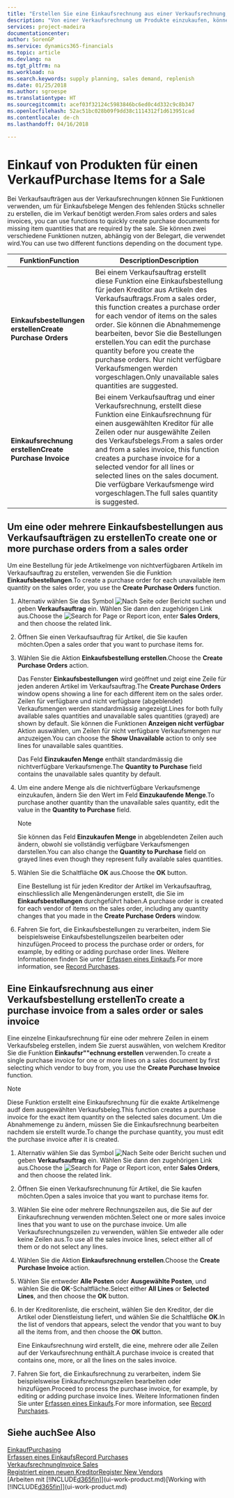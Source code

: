```yaml
---
title: "Erstellen Sie eine Einkaufsrechnung aus einer Verkaufsrechnung, um Artikel für einen Verkauf zu kaufen | Microsoft Docs"
description: "Von einer Verkaufsrechnung um Produkte einzukaufen, können Sie eine Einkaufsrechnung für einen Kreditor oder Lieferanten einen erstellen."
services: project-madeira
documentationcenter: 
author: SorenGP
ms.service: dynamics365-financials
ms.topic: article
ms.devlang: na
ms.tgt_pltfrm: na
ms.workload: na
ms.search.keywords: supply planning, sales demand, replenish
ms.date: 01/25/2018
ms.author: sgroespe
ms.translationtype: HT
ms.sourcegitcommit: acef03f32124c5983846bc6ed0c4d332c9c8b347
ms.openlocfilehash: 52ac51bc028b09f9dd38c1114312f1d613951cad
ms.contentlocale: de-ch
ms.lasthandoff: 04/16/2018

---
```

# <a name="purchase-items-for-a-sale"></a><span data-ttu-id="0cf87-103">Einkauf von Produkten für einen Verkauf</span><span class="sxs-lookup"><span data-stu-id="0cf87-103">Purchase Items for a Sale</span></span>
<span data-ttu-id="0cf87-104">Bei Verkaufsaufträgen aus der Verkaufsrechnungen können Sie Funktionen verwenden, um für Einkaufsbelege Mengen des fehlenden Stücks schneller zu erstellen, die im Verkauf benötigt werden.</span><span class="sxs-lookup"><span data-stu-id="0cf87-104">From sales orders and sales invoices, you can use functions to quickly create purchase documents for missing item quantities that are required by the sale.</span></span> <span data-ttu-id="0cf87-105">Sie können zwei verschiedene Funktionen nutzen, abhängig von der Belegart, die verwendet wird.</span><span class="sxs-lookup"><span data-stu-id="0cf87-105">You can use two different functions depending on the document type.</span></span>

|<span data-ttu-id="0cf87-106">Funktion</span><span class="sxs-lookup"><span data-stu-id="0cf87-106">Function</span></span>|<span data-ttu-id="0cf87-107">Description</span><span class="sxs-lookup"><span data-stu-id="0cf87-107">Description</span></span>|
|--------|-----------|
|<span data-ttu-id="0cf87-108">**Einkaufsbestellungen erstellen**</span><span class="sxs-lookup"><span data-stu-id="0cf87-108">**Create Purchase Orders**</span></span>|<span data-ttu-id="0cf87-109">Bei einem Verkaufsauftrag erstellt diese Funktion eine Einkaufsbestellung für jeden Kreditor aus Artikeln des Verkaufsauftrags.</span><span class="sxs-lookup"><span data-stu-id="0cf87-109">From a sales order, this function creates a purchase order for each vendor of items on the sales order.</span></span> <span data-ttu-id="0cf87-110">Sie können die Abnahmemenge bearbeiten, bevor Sie die Bestellungen erstellen.</span><span class="sxs-lookup"><span data-stu-id="0cf87-110">You can edit the purchase quantity before you create the purchase orders.</span></span> <span data-ttu-id="0cf87-111">Nur nicht verfügbare Verkaufsmengen werden vorgeschlagen.</span><span class="sxs-lookup"><span data-stu-id="0cf87-111">Only unavailable sales quantities are suggested.</span></span>
|<span data-ttu-id="0cf87-112">**Einkaufsrechnung erstellen**</span><span class="sxs-lookup"><span data-stu-id="0cf87-112">**Create Purchase Invoice**</span></span>|<span data-ttu-id="0cf87-113">Bei einem Verkaufsauftrag und einer Verkaufsrechnung, erstellt diese Funktion eine Einkaufsrechnung für einen ausgewählten Kreditor für alle Zeilen oder nur ausgewählte Zeilen des Verkaufsbelegs.</span><span class="sxs-lookup"><span data-stu-id="0cf87-113">From a sales order and from a sales invoice, this function creates a purchase invoice for a selected vendor for all lines or selected lines on the sales document.</span></span> <span data-ttu-id="0cf87-114">Die verfügbare Verkaufsmenge wird vorgeschlagen.</span><span class="sxs-lookup"><span data-stu-id="0cf87-114">The full sales quantity is suggested.</span></span>|

## <a name="to-create-one-or-more-purchase-orders-from-a-sales-order"></a><span data-ttu-id="0cf87-115">Um eine oder mehrere Einkaufsbestellungen aus Verkaufsaufträgen zu erstellen</span><span class="sxs-lookup"><span data-stu-id="0cf87-115">To create one or more purchase orders from a sales order</span></span>
<span data-ttu-id="0cf87-116">Um eine Bestellung für jede Artikelmenge von nichtverfügbaren Artikeln im Verkaufsauftrag zu erstellen, verwenden Sie die Funktion **Einkaufsbestellungen**.</span><span class="sxs-lookup"><span data-stu-id="0cf87-116">To create a purchase order for each unavailable item quantity on the sales order, you use the **Create Purchase Orders** function.</span></span>

1. <span data-ttu-id="0cf87-117">Alternativ wählen Sie das Symbol ![Nach Seite oder Bericht suchen](media/ui-search/search_small.png "Nach Seite oder Bericht suchen") und geben **Verkaufsauftrag** ein. Wählen Sie dann den zugehörigen Link aus.</span><span class="sxs-lookup"><span data-stu-id="0cf87-117">Choose the ![Search for Page or Report](media/ui-search/search_small.png "Search for Page or Report icon") icon, enter **Sales Orders**, and then choose the related link.</span></span>
2. <span data-ttu-id="0cf87-118">Öffnen Sie einen Verkaufsauftrag für Artikel, die Sie kaufen möchten.</span><span class="sxs-lookup"><span data-stu-id="0cf87-118">Open a sales order that you want to purchase items for.</span></span>
3. <span data-ttu-id="0cf87-119">Wählen Sie die Aktion **Einkaufsbestellung erstellen**.</span><span class="sxs-lookup"><span data-stu-id="0cf87-119">Choose the **Create Purchase Orders** action.</span></span>

    <span data-ttu-id="0cf87-120">Das Fenster **Einkaufsbestellungen** wird geöffnet und zeigt eine Zeile für jeden anderen Artikel im Verkaufsauftrag.</span><span class="sxs-lookup"><span data-stu-id="0cf87-120">The **Create Purchase Orders** window opens showing a line for each different item on the sales order.</span></span> <span data-ttu-id="0cf87-121">Zeilen für verfügbare und nicht verfügbare (abgeblendet) Verkaufsmengen werden standardmässig angezeigt.</span><span class="sxs-lookup"><span data-stu-id="0cf87-121">Lines for both fully available sales quantities and unavailable sales quantities (grayed) are shown by default.</span></span> <span data-ttu-id="0cf87-122">Sie können die Funktionen **Anzeigen nicht verfügbar** Aktion auswählen, um Zeilen für nicht verfügbare Verkaufsmengen nur anzuzeigen.</span><span class="sxs-lookup"><span data-stu-id="0cf87-122">You can choose the **Show Unavailable** action to only see lines for unavailable sales quantities.</span></span>

    <span data-ttu-id="0cf87-123">Das Feld **Einzukaufen Menge** enthält standardmässig die nichtverfügbare Verkaufsmenge.</span><span class="sxs-lookup"><span data-stu-id="0cf87-123">The **Quantity to Purchase** field contains the unavailable sales quantity by default.</span></span>
4. <span data-ttu-id="0cf87-124">Um eine andere Menge als die nichtverfügbare Verkaufsmenge einzukaufen, ändern Sie den Wert im Feld **Einzukaufende Menge**.</span><span class="sxs-lookup"><span data-stu-id="0cf87-124">To purchase another quantity than the unavailable sales quantity, edit the value in the **Quantity to Purchase** field.</span></span>

    > [!NOTE]  
   >   <span data-ttu-id="0cf87-125">Sie können das Feld **Einzukaufen Menge** in abgeblendeten Zeilen auch ändern, obwohl sie vollständig verfügbare Verkaufsmengen darstellen.</span><span class="sxs-lookup"><span data-stu-id="0cf87-125">You can also change the **Quantity to Purchase** field on grayed lines even though they represent fully available sales quantities.</span></span>
5. <span data-ttu-id="0cf87-126">Wählen Sie die Schaltfläche **OK** aus.</span><span class="sxs-lookup"><span data-stu-id="0cf87-126">Choose the **OK** button.</span></span>

    <span data-ttu-id="0cf87-127">Eine Bestellung ist für jeden Kreditor der Artikel im Verkaufsauftrag, einschliesslich alle Mengenänderungen erstellt, die Sie im **Einkaufsbestellungen** durchgeführt haben.</span><span class="sxs-lookup"><span data-stu-id="0cf87-127">A purchase order is created for each vendor of items on the sales order, including any quantity changes that you made in the **Create Purchase Orders** window.</span></span>
6. <span data-ttu-id="0cf87-128">Fahren Sie fort, die Einkaufsbestellungen zu verarbeiten, indem Sie beispielsweise Einkaufsbestellungszeilen bearbeiten oder hinzufügen.</span><span class="sxs-lookup"><span data-stu-id="0cf87-128">Proceed to process the purchase order or orders, for example, by editing or adding purchase order lines.</span></span> <span data-ttu-id="0cf87-129">Weitere Informationen finden Sie unter [Erfassen eines Einkaufs](purchasing-how-record-purchases.md).</span><span class="sxs-lookup"><span data-stu-id="0cf87-129">For more information, see [Record Purchases](purchasing-how-record-purchases.md).</span></span>


## <a name="to-create-a-purchase-invoice-from-a-sales-order-or-sales-invoice"></a><span data-ttu-id="0cf87-130">Eine Einkaufsrechnung aus einer Verkaufsbestellung erstellen</span><span class="sxs-lookup"><span data-stu-id="0cf87-130">To create a purchase invoice from a sales order or sales invoice</span></span>
<span data-ttu-id="0cf87-131">Eine einzelne Einkaufsrechnung für eine oder mehrere Zeilen in einem Verkaufsbeleg erstellen, indem Sie zuerst auswählen, von welchem Kreditor Sie die Funktion **Einkaufsr""echnung erstellen** verwenden.</span><span class="sxs-lookup"><span data-stu-id="0cf87-131">To create a single purchase invoice for one or more lines on a sales document by first selecting which vendor to buy from, you use the **Create Purchase Invoice** function.</span></span>

> [!NOTE]  
>   <span data-ttu-id="0cf87-132">Diese Funktion erstellt eine Einkaufsrechnung für die exakte Artikelmenge audf dem ausgewählten Verkaufsbeleg.</span><span class="sxs-lookup"><span data-stu-id="0cf87-132">This function creates a purchase invoice for the exact item quantity on the selected sales document.</span></span> <span data-ttu-id="0cf87-133">Um die Abnahmemenge zu ändern, müssen Sie die Einkaufsrechnung bearbeiten nachdem sie erstellt wurde.</span><span class="sxs-lookup"><span data-stu-id="0cf87-133">To change the purchase quantity, you must edit the purchase invoice after it is created.</span></span>  

1. <span data-ttu-id="0cf87-134">Alternativ wählen Sie das Symbol ![Nach Seite oder Bericht suchen](media/ui-search/search_small.png "Nach Seite oder Bericht suchen") und geben **Verkaufsauftrag** ein. Wählen Sie dann den zugehörigen Link aus.</span><span class="sxs-lookup"><span data-stu-id="0cf87-134">Choose the ![Search for Page or Report](media/ui-search/search_small.png "Search for Page or Report icon") icon, enter **Sales Orders**, and then choose the related link.</span></span>
2. <span data-ttu-id="0cf87-135">Öffnen Sie einen Verkaufsrechnunung für Artikel, die Sie kaufen möchten.</span><span class="sxs-lookup"><span data-stu-id="0cf87-135">Open a sales invoice that you want to purchase items for.</span></span>
3. <span data-ttu-id="0cf87-136">Wählen Sie eine oder mehrere Rechnungszeilen aus, die Sie auf der Einkaufsrechnung verwenden möchten.</span><span class="sxs-lookup"><span data-stu-id="0cf87-136">Select one or more sales invoice lines that you want to use on the purchase invoice.</span></span> <span data-ttu-id="0cf87-137">Um alle Verkaufsrechnungszeilen zu verwenden, wählen Sie entweder alle oder keine Zeilen aus.</span><span class="sxs-lookup"><span data-stu-id="0cf87-137">To use all the sales invoice lines, select either all of them or do not select any lines.</span></span>
4. <span data-ttu-id="0cf87-138">Wählen Sie die Aktion **Einkaufsrechnung erstellen**.</span><span class="sxs-lookup"><span data-stu-id="0cf87-138">Choose the **Create Purchase Invoice** action.</span></span>
5. <span data-ttu-id="0cf87-139">Wählen Sie entweder **Alle Posten** oder **Ausgewählte Posten**, und wählen Sie die **OK**-Schaltfläche.</span><span class="sxs-lookup"><span data-stu-id="0cf87-139">Select either **All Lines** or **Selected Lines**, and then choose the **OK** button.</span></span>  
6. <span data-ttu-id="0cf87-140">In der Kreditorenliste, die erscheint, wählen Sie den Kreditor, der die Artikel oder Dienstleistung liefert, und wählen Sie die Schaltfläche **OK**.</span><span class="sxs-lookup"><span data-stu-id="0cf87-140">In the list of vendors that appears, select the vendor that you want to buy all the items from, and then choose the **OK** button.</span></span>

    <span data-ttu-id="0cf87-141">Eine Einkaufsrechnung wird erstellt, die eine, mehrere oder alle Zeilen auf der Verkaufsrechnung enthält.</span><span class="sxs-lookup"><span data-stu-id="0cf87-141">A purchase invoice is created that contains one, more, or all the lines on the sales invoice.</span></span>
7. <span data-ttu-id="0cf87-142">Fahren Sie fort, die Einkaufsrechnung zu verarbeiten, indem Sie beispielsweise Einkaufsrechnungszeilen bearbeiten oder hinzufügen.</span><span class="sxs-lookup"><span data-stu-id="0cf87-142">Proceed to process the purchase invoice, for example, by editing or adding purchase invoice lines.</span></span> <span data-ttu-id="0cf87-143">Weitere Informationen finden Sie unter [Erfassen eines Einkaufs](purchasing-how-record-purchases.md).</span><span class="sxs-lookup"><span data-stu-id="0cf87-143">For more information, see [Record Purchases](purchasing-how-record-purchases.md).</span></span>

## <a name="see-also"></a><span data-ttu-id="0cf87-144">Siehe auch</span><span class="sxs-lookup"><span data-stu-id="0cf87-144">See Also</span></span>
[<span data-ttu-id="0cf87-145">Einkauf</span><span class="sxs-lookup"><span data-stu-id="0cf87-145">Purchasing</span></span>](purchasing-manage-purchasing.md)  
[<span data-ttu-id="0cf87-146">Erfassen eines Einkaufs</span><span class="sxs-lookup"><span data-stu-id="0cf87-146">Record Purchases</span></span>](purchasing-how-record-purchases.md)  
[<span data-ttu-id="0cf87-147">Verkaufsrechnung</span><span class="sxs-lookup"><span data-stu-id="0cf87-147">Invoice Sales</span></span>](sales-how-invoice-sales.md)  
[<span data-ttu-id="0cf87-148">Registriert einen neuen Kreditor</span><span class="sxs-lookup"><span data-stu-id="0cf87-148">Register New Vendors</span></span>](purchasing-how-register-new-vendors.md)  
<span data-ttu-id="0cf87-149">[Arbeiten mit [!INCLUDE[d365fin](includes/d365fin_md.md)]](ui-work-product.md)</span><span class="sxs-lookup"><span data-stu-id="0cf87-149">[Working with [!INCLUDE[d365fin](includes/d365fin_md.md)]](ui-work-product.md)</span></span>

